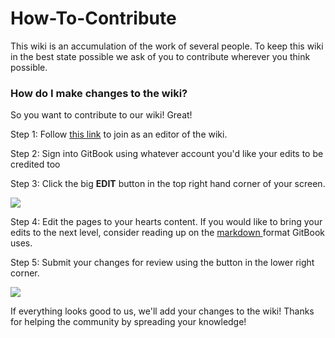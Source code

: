 # How-To-Contribute

This wiki is an accumulation of the work of several people. To keep this wiki in the best state possible we ask of you to contribute wherever you think possible.

### How do I make changes to the wiki?

So you want to contribute to our wiki! Great!

Step 1: Follow [this link](https://app.gitbook.com/invite/jwK8F83i95KDQ1KzK1TO/9ZPz1I0AzIsUG33wnc94) to join as an editor of the wiki.

Step 2: Sign into GitBook using whatever account you'd like your edits to be credited too

Step 3: Click the big **EDIT** button in the top right hand corner of your screen.

![](../.gitbook/assets/edit\_example.png)

Step 4: Edit the pages to your hearts content. If you would like to bring your edits to the next level, consider reading up on the [markdown ](https://docs.gitbook.com/editing-content/markdown)format GitBook uses.

Step 5: Submit your changes for review using the button in the lower right corner.

![](../.gitbook/assets/submit\_example.png)

If everything looks good to us, we'll add your changes to the wiki! Thanks for helping the community by spreading your knowledge!
